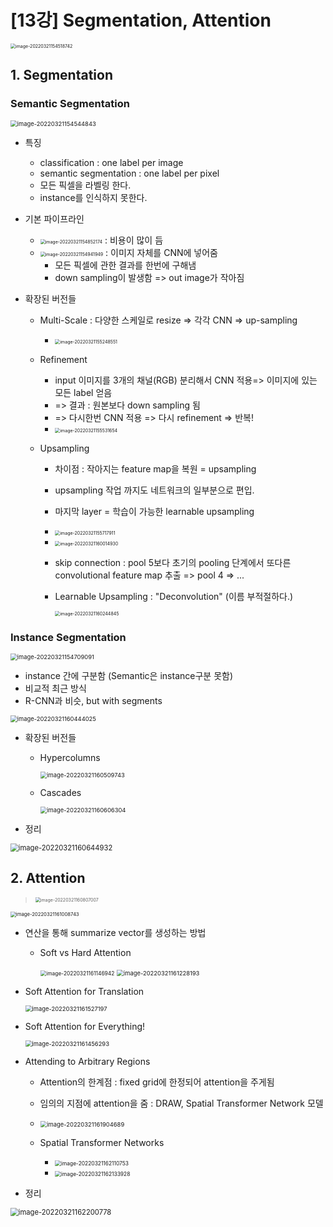 # [13강] Segmentation, Attention

<img src="md-images/image-20220321154518742.png" alt="image-20220321154518742" style="zoom: 50%;" />

## 1. Segmentation

### Semantic Segmentation

<img src="md-images/image-20220321154544843.png" alt="image-20220321154544843" style="zoom:67%;" />

* 특징
  * classification : one label per image
  * semantic segmentation : one label per pixel 
  * 모든 픽셀을 라벨링 한다.
  * instance를 인식하지 못한다.

* 기본 파이프라인
  * <img src="md-images/image-20220321154852174.png" alt="image-20220321154852174" style="zoom:50%;" /> : 비용이 많이 듬
  * <img src="md-images/image-20220321154941949.png" alt="image-20220321154941949" style="zoom: 50%;" /> : 이미지 자체를 CNN에 넣어줌
    * 모든 픽셀에 관한 결과를 한번에 구해냄
    * down sampling이 발생함 => out image가 작아짐

* 확장된 버전들 

  * Multi-Scale : 다양한 스케일로 resize => 각각 CNN => up-sampling

    * <img src="md-images/image-20220321155248551.png" alt="image-20220321155248551" style="zoom:50%;" />

  * Refinement 

    * input 이미지를 3개의 채널(RGB) 분리해서 CNN 적용=> 이미지에 있는 모든 label 얻음
    * => 결과 : 원본보다 down sampling 됨
    * => 다시한번 CNN 적용 => 다시 refinement => 반복!
    * <img src="md-images/image-20220321155531654.png" alt="image-20220321155531654" style="zoom:50%;" />

  * Upsampling

    * 차이점 : 작아지는 feature map을 복원 = upsampling

    * upsampling 작업 까지도 네트워크의 일부분으로 편입. 

    * 마지막 layer = 학습이 가능한 learnable upsampling

    * <img src="md-images/image-20220321155717911.png" alt="image-20220321155717911" style="zoom:50%;" />

    * <img src="md-images/image-20220321160014930.png" alt="image-20220321160014930" style="zoom:50%;" />

    * skip connection : pool 5보다 초기의 pooling 단계에서 또다른 convolutional feature map 추출 => pool 4 => ...

    * Learnable Upsampling : "Deconvolution" (이름 부적절하다.)

      <img src="md-images/image-20220321160244845.png" alt="image-20220321160244845" style="zoom:50%;" />



### Instance Segmentation

<img src="md-images/image-20220321154709091.png" alt="image-20220321154709091" style="zoom:67%;" />

* instance 간에 구분함 (Semantic은 instance구분 못함)
* 비교적 최근 방식
* R-CNN과 비슷, but with segments

<img src="md-images/image-20220321160444025.png" alt="image-20220321160444025" style="zoom: 67%;" />

* 확장된 버전들

  * Hypercolumns

     <img src="md-images/image-20220321160509743.png" alt="image-20220321160509743" style="zoom: 67%;" />

  * Cascades

     <img src="md-images/image-20220321160606304.png" alt="image-20220321160606304" style="zoom:67%;" />



* 정리

<img src="md-images/image-20220321160644932.png" alt="image-20220321160644932" style="zoom:80%;" />



## 2. Attention

>  <img src="md-images/image-20220321160807007.png" alt="image-20220321160807007" style="zoom:50%;" />

<img src="md-images/image-20220321161008743.png" alt="image-20220321161008743" style="zoom:55%;" />

* 연산을 통해 summarize vector를 생성하는 방법

  * Soft vs Hard Attention

    <img src="md-images/image-20220321161146942.png" alt="image-20220321161146942" style="zoom:60%;" />

    <img src="md-images/image-20220321161228193.png" alt="image-20220321161228193" style="zoom:67%;" />



* Soft Attention for Translation

  <img src="md-images/image-20220321161527197.png" alt="image-20220321161527197" style="zoom:67%;" />

* Soft Attention for Everything!

  <img src="md-images/image-20220321161456293.png" alt="image-20220321161456293" style="zoom:67%;" />

* Attending to Arbitrary Regions

  * Attention의 한계점 : fixed grid에 한정되어 attention을 주게됨
  * 임의의 지점에 attention을 줌 : DRAW, Spatial Transformer Network 모델
  * <img src="md-images/image-20220321161904689.png" alt="image-20220321161904689" style="zoom:67%;" />

  * Spatial Transformer Networks
    * <img src="md-images/image-20220321162110753.png" alt="image-20220321162110753" style="zoom:60%;" />
    * <img src="md-images/image-20220321162133928.png" alt="image-20220321162133928" style="zoom: 60%;" />



* 정리

<img src="md-images/image-20220321162200778.png" alt="image-20220321162200778" style="zoom:80%;" />



















